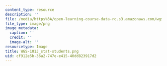 ```yaml
---
content_type: resource
description: ''
file: /media/https%3A/open-learning-course-data-rc.s3.amazonaws.com/wgs-101-introduction-to-womens-and-gender-studies-fall-2014/cf912e5b36a2747ee41540dd823917d2_WGS-101J_stat-students.png
file_type: image/png
image_metadata:
  caption: ''
  credit: ''
  image-alt: ''
resourcetype: Image
title: WGS-101J_stat-students.png
uid: cf912e5b-36a2-747e-e415-40dd823917d2
---
```

